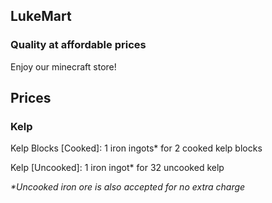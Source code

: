 ## LukeMart
### Quality at affordable prices
Enjoy our minecraft store!

## Prices

### Kelp

Kelp Blocks [Cooked]: 1 iron ingots* for 2 cooked kelp blocks

Kelp [Uncooked]: 1 iron ingot* for 32 uncooked kelp

*\*Uncooked iron ore is also accepted for no extra charge*
